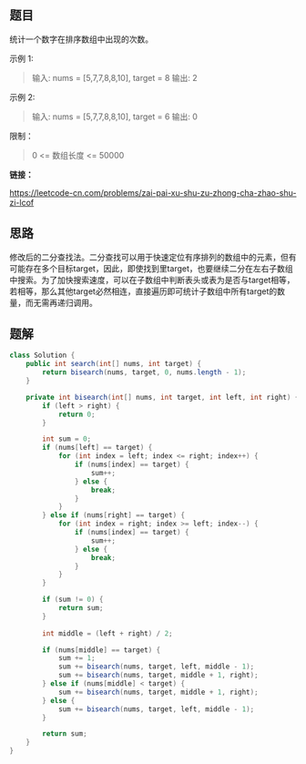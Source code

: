 ## 题目

统计一个数字在排序数组中出现的次数。

示例 1:

> 输入: nums = [5,7,7,8,8,10], target = 8
> 输出: 2


示例 2:

> 输入: nums = [5,7,7,8,8,10], target = 6
> 输出: 0


限制：

> 0 <= 数组长度 <= 50000

**链接：**

https://leetcode-cn.com/problems/zai-pai-xu-shu-zu-zhong-cha-zhao-shu-zi-lcof

## 思路

修改后的二分查找法。二分查找可以用于快速定位有序排列的数组中的元素，但有可能存在多个目标target，因此，即使找到里target，也要继续二分在左右子数组中搜索。为了加快搜索速度，可以在子数组中判断表头或表为是否与target相等，若相等，那么其他target必然相连，直接遍历即可统计子数组中所有target的数量，而无需再递归调用。

## 题解

```java
class Solution {
    public int search(int[] nums, int target) {
        return bisearch(nums, target, 0, nums.length - 1);
    }

    private int bisearch(int[] nums, int target, int left, int right) {
        if (left > right) {
            return 0;
        }

        int sum = 0;
        if (nums[left] == target) {
            for (int index = left; index <= right; index++) {
                if (nums[index] == target) {
                    sum++;
                } else {
                    break;
                }
            }
        } else if (nums[right] == target) {
            for (int index = right; index >= left; index--) {
                if (nums[index] == target) {
                    sum++;
                } else {
                    break;
                }
            }
        }

        if (sum != 0) {
            return sum;
        }
        
        int middle = (left + right) / 2;

        if (nums[middle] == target) {
            sum += 1;
            sum += bisearch(nums, target, left, middle - 1);
            sum += bisearch(nums, target, middle + 1, right);
        } else if (nums[middle] < target) {
            sum += bisearch(nums, target, middle + 1, right);
        } else {
            sum += bisearch(nums, target, left, middle - 1);
        }

        return sum;
    }
}
```

